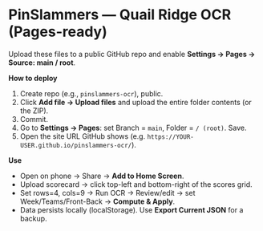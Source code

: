 # PinSlammers — Quail Ridge OCR (Pages-ready)

Upload these files to a public GitHub repo and enable **Settings → Pages → Source: main / root**.

**How to deploy**
1. Create repo (e.g., `pinslammers-ocr`), public.
2. Click **Add file → Upload files** and upload the entire folder contents (or the ZIP).
3. Commit.
4. Go to **Settings → Pages**: set Branch = `main`, Folder = `/ (root)`. Save.
5. Open the site URL GitHub shows (e.g. `https://YOUR-USER.github.io/pinslammers-ocr/`).

**Use**
- Open on phone → Share → **Add to Home Screen**.
- Upload scorecard → click top-left and bottom-right of the scores grid.
- Set rows=4, cols=9 → Run OCR → Review/edit → set Week/Teams/Front-Back → **Compute & Apply**.
- Data persists locally (localStorage). Use **Export Current JSON** for a backup.

